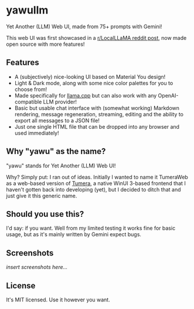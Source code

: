 # yawullm
 Yet Another (LLM) Web UI, made from 75+ prompts with Gemini!

 This web UI was first showcased in a [r/LocalLLaMA reddit post](https://www.reddit.com/r/LocalLLaMA/comments/1heqo18/a_functional_nicelooking_web_ui_all_written_by/), now made open source with more features!

 ## Features
 - A (subjectively) nice-looking UI based on Material You design!
 - Light & Dark mode, along with some nice color palettes for you to choose from!
 - Made specifically for [llama.cpp](https://github.com/ggerganov/llama.cpp) but can also work with any OpenAI-compatible LLM provider!
 - Basic but usable chat interface with (somewhat working) Markdown rendering, message regeneration, streaming, editing and the ability to export all messages to a JSON file!
 - Just one single HTML file that can be dropped into any browser and used immediately!

 ## Why "yawu" as the name?
 "yawu" stands for Yet Another (LLM) Web UI!

 Why? Simply put: I ran out of ideas. Initially I wanted to name it TumeraWeb as a web-based version of [Tumera](https://github.com/FishiaT/Tumera), a native WinUI 3-based frontend that I haven't gotten back into developing (yet), but I decided to ditch that and just give it this generic name.

 ## Should you use this?
 I'd say: if you want. Well from my limited testing it works fine for basic usage, but as it's mainly written by Gemini expect bugs.

 ## Screenshots
 *insert screenshots here...*
 
 ## License
 It's MIT licensed. Use it however you want. 